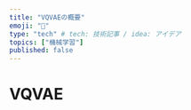 ```yaml
---
title: "VQVAEの概要"
emoji: "👋"
type: "tech" # tech: 技術記事 / idea: アイデア
topics: ["機械学習"]
published: false
---
```



# VQVAE
